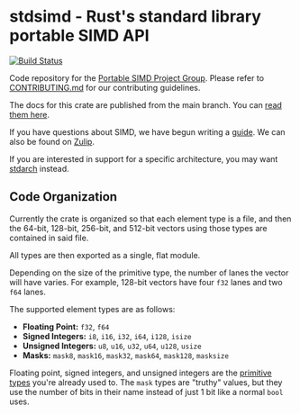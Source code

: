 # stdsimd - Rust's standard library portable SIMD API
[![Build Status](https://travis-ci.com/rust-lang/stdsimd.svg?branch=master)](https://travis-ci.com/rust-lang/stdsimd)

Code repository for the [Portable SIMD Project Group](https://github.com/rust-lang/project-portable-simd).
Please refer to [CONTRIBUTING.md](./CONTRIBUTING.md) for our contributing guidelines.

The docs for this crate are published from the main branch.
You can [read them here][docs].

If you have questions about SIMD, we have begun writing a [guide][simd-guide].
We can also be found on [Zulip][zulip-project-portable-simd].

If you are interested in support for a specific architecture, you may want [stdarch] instead.

## Code Organization

Currently the crate is organized so that each element type is a file, and then the 64-bit, 128-bit, 256-bit, and 512-bit vectors using those types are contained in said file.

All types are then exported as a single, flat module.

Depending on the size of the primitive type, the number of lanes the vector will have varies. For example, 128-bit vectors have four `f32` lanes and two `f64` lanes.

The supported element types are as follows:
* **Floating Point:** `f32`, `f64`
* **Signed Integers:** `i8`, `i16`, `i32`, `i64`, `i128`, `isize`
* **Unsigned Integers:** `u8`, `u16`, `u32`, `u64`, `u128`, `usize`
* **Masks:** `mask8`, `mask16`, `mask32`, `mask64`, `mask128`, `masksize`

Floating point, signed integers, and unsigned integers are the [primitive types](https://doc.rust-lang.org/core/primitive/index.html) you're already used to.
The `mask` types are "truthy" values, but they use the number of bits in their name instead of just 1 bit like a normal `bool` uses.

[simd-guide]: ./beginners-guide.md
[zulip-project-portable-simd]: https://rust-lang.zulipchat.com/#narrow/stream/257879-project-portable-simd
[stdarch]: https://github.com/rust-lang/stdarch
[docs]: https://rust-lang.github.io/stdsimd/core_simd

